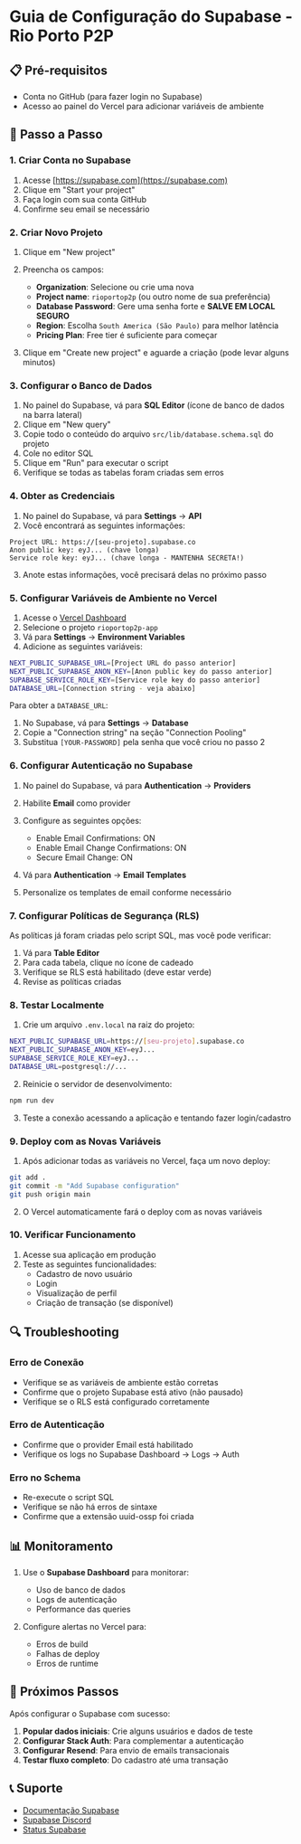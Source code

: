 # Guia de Configuração do Supabase - Rio Porto P2P

## 📋 Pré-requisitos
- Conta no GitHub (para fazer login no Supabase)
- Acesso ao painel do Vercel para adicionar variáveis de ambiente

## 🚀 Passo a Passo

### 1. Criar Conta no Supabase

1. Acesse [https://supabase.com](https://supabase.com)
2. Clique em "Start your project"
3. Faça login com sua conta GitHub
4. Confirme seu email se necessário

### 2. Criar Novo Projeto

1. Clique em "New project"
2. Preencha os campos:
   - **Organization**: Selecione ou crie uma nova
   - **Project name**: `rioportop2p` (ou outro nome de sua preferência)
   - **Database Password**: Gere uma senha forte e **SALVE EM LOCAL SEGURO**
   - **Region**: Escolha `South America (São Paulo)` para melhor latência
   - **Pricing Plan**: Free tier é suficiente para começar

3. Clique em "Create new project" e aguarde a criação (pode levar alguns minutos)

### 3. Configurar o Banco de Dados

1. No painel do Supabase, vá para **SQL Editor** (ícone de banco de dados na barra lateral)
2. Clique em "New query"
3. Copie todo o conteúdo do arquivo `src/lib/database.schema.sql` do projeto
4. Cole no editor SQL
5. Clique em "Run" para executar o script
6. Verifique se todas as tabelas foram criadas sem erros

### 4. Obter as Credenciais

1. No painel do Supabase, vá para **Settings** → **API**
2. Você encontrará as seguintes informações:

```
Project URL: https://[seu-projeto].supabase.co
Anon public key: eyJ... (chave longa)
Service role key: eyJ... (chave longa - MANTENHA SECRETA!)
```

3. Anote estas informações, você precisará delas no próximo passo

### 5. Configurar Variáveis de Ambiente no Vercel

1. Acesse o [Vercel Dashboard](https://vercel.com/dashboard)
2. Selecione o projeto `rioportop2p-app`
3. Vá para **Settings** → **Environment Variables**
4. Adicione as seguintes variáveis:

```bash
NEXT_PUBLIC_SUPABASE_URL=[Project URL do passo anterior]
NEXT_PUBLIC_SUPABASE_ANON_KEY=[Anon public key do passo anterior]
SUPABASE_SERVICE_ROLE_KEY=[Service role key do passo anterior]
DATABASE_URL=[Connection string - veja abaixo]
```

Para obter a `DATABASE_URL`:
1. No Supabase, vá para **Settings** → **Database**
2. Copie a "Connection string" na seção "Connection Pooling"
3. Substitua `[YOUR-PASSWORD]` pela senha que você criou no passo 2

### 6. Configurar Autenticação no Supabase

1. No painel do Supabase, vá para **Authentication** → **Providers**
2. Habilite **Email** como provider
3. Configure as seguintes opções:
   - Enable Email Confirmations: ON
   - Enable Email Change Confirmations: ON
   - Secure Email Change: ON

4. Vá para **Authentication** → **Email Templates**
5. Personalize os templates de email conforme necessário

### 7. Configurar Políticas de Segurança (RLS)

As políticas já foram criadas pelo script SQL, mas você pode verificar:

1. Vá para **Table Editor**
2. Para cada tabela, clique no ícone de cadeado
3. Verifique se RLS está habilitado (deve estar verde)
4. Revise as políticas criadas

### 8. Testar Localmente

1. Crie um arquivo `.env.local` na raiz do projeto:

```bash
NEXT_PUBLIC_SUPABASE_URL=https://[seu-projeto].supabase.co
NEXT_PUBLIC_SUPABASE_ANON_KEY=eyJ...
SUPABASE_SERVICE_ROLE_KEY=eyJ...
DATABASE_URL=postgresql://...
```

2. Reinicie o servidor de desenvolvimento:
```bash
npm run dev
```

3. Teste a conexão acessando a aplicação e tentando fazer login/cadastro

### 9. Deploy com as Novas Variáveis

1. Após adicionar todas as variáveis no Vercel, faça um novo deploy:
```bash
git add .
git commit -m "Add Supabase configuration"
git push origin main
```

2. O Vercel automaticamente fará o deploy com as novas variáveis

### 10. Verificar Funcionamento

1. Acesse sua aplicação em produção
2. Teste as seguintes funcionalidades:
   - Cadastro de novo usuário
   - Login
   - Visualização de perfil
   - Criação de transação (se disponível)

## 🔍 Troubleshooting

### Erro de Conexão
- Verifique se as variáveis de ambiente estão corretas
- Confirme que o projeto Supabase está ativo (não pausado)
- Verifique se o RLS está configurado corretamente

### Erro de Autenticação
- Confirme que o provider Email está habilitado
- Verifique os logs no Supabase Dashboard → Logs → Auth

### Erro no Schema
- Re-execute o script SQL
- Verifique se não há erros de sintaxe
- Confirme que a extensão uuid-ossp foi criada

## 📊 Monitoramento

1. Use o **Supabase Dashboard** para monitorar:
   - Uso de banco de dados
   - Logs de autenticação
   - Performance das queries

2. Configure alertas no Vercel para:
   - Erros de build
   - Falhas de deploy
   - Erros de runtime

## 🎉 Próximos Passos

Após configurar o Supabase com sucesso:

1. **Popular dados iniciais**: Crie alguns usuários e dados de teste
2. **Configurar Stack Auth**: Para complementar a autenticação
3. **Configurar Resend**: Para envio de emails transacionais
4. **Testar fluxo completo**: Do cadastro até uma transação

## 📞 Suporte

- [Documentação Supabase](https://supabase.com/docs)
- [Supabase Discord](https://discord.supabase.com)
- [Status Supabase](https://status.supabase.com)